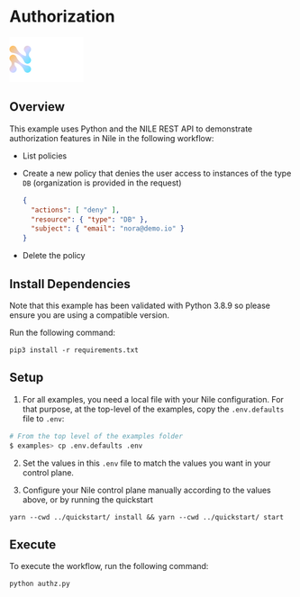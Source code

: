 # Authorization

![image](../images/Nile-text-logo.png)

## Overview

This example uses Python and the NILE REST API to demonstrate authorization features in Nile in the following workflow:

- List policies
- Create a new policy that denies the user access to instances of the type `DB` (organization is provided in the request)

  ```json
  {
    "actions": [ "deny" ],
    "resource": { "type": "DB" },
    "subject": { "email": "nora@demo.io" }
  }
  ```

- Delete the policy


## Install Dependencies

Note that this example has been validated with Python 3.8.9 so please ensure you are using a compatible version.

Run the following command:

```
pip3 install -r requirements.txt
```

## Setup

1. For all examples, you need a local file with your Nile configuration.
For that purpose, at the top-level of the examples, copy the `.env.defaults` file to `.env`:

```bash
# From the top level of the examples folder
$ examples> cp .env.defaults .env
```

2. Set the values in this `.env` file to match the values you want in your control plane.

3. Configure your Nile control plane manually according to the values above, or by running the quickstart

```
yarn --cwd ../quickstart/ install && yarn --cwd ../quickstart/ start
```


## Execute

To execute the workflow, run the following command:

```
python authz.py
```
